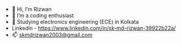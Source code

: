 - 👋 Hi, I’m Rizwan
- 👀 I’m a coding enthusiast
- 🌱 Studying electronics engineering (ECE) in Kolkata
- Linkedin - https://www.linkedin.com/in/sk-md-rizwan-39922b22a/
- 📫 skmdrizwan2003@gmail.com 

<!---
Rizwan102003/Rizwan102003 is a ✨ special ✨ repository because its `README.md` (this file) appears on your GitHub profile.
You can click the Preview link to take a look at your changes.
--->
